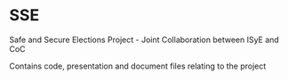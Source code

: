 # SSE
Safe and Secure Elections Project - Joint Collaboration between ISyE and CoC 

Contains code, presentation and document files relating to the project 

